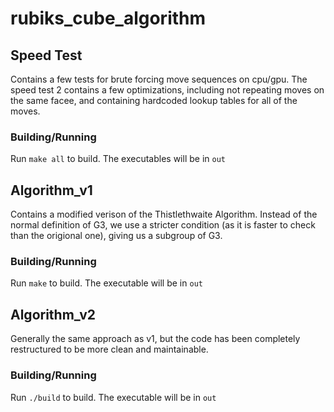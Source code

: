 # rubiks_cube_algorithm

## Speed Test
Contains a few tests for brute forcing move sequences on cpu/gpu. The speed test 2 contains a few optimizations, including not repeating moves on the same facee, and containing hardcoded lookup tables for all of the moves.

### Building/Running
Run `make all` to build. The executables will be in `out`

## Algorithm_v1
Contains a modified verison of the Thistlethwaite Algorithm. Instead of the normal definition of G3, we use a stricter condition (as it is faster to check than the origional one), giving us a subgroup of G3.

### Building/Running
Run `make` to build. The executable will be in `out`

## Algorithm_v2
Generally the same approach as v1, but the code has been completely restructured to be more clean and maintainable.

### Building/Running
Run `./build` to build. The executable will be in `out`
